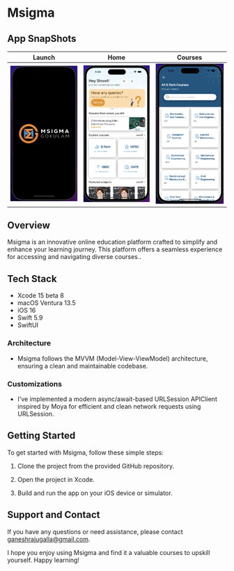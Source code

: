# Msigma

## App SnapShots

| Launch | Home | Courses |
| -- | -- | -- |
| <img src="Media/Launch.png" width="200"> | <img src="Media/Home.png" width="200"> | <img src="Media/Courses.png" width="200"> 

## Overview

Msigma is an innovative online education platform crafted to simplify and enhance your learning journey. This platform offers a seamless experience for accessing and navigating diverse courses..

## Tech Stack

- Xcode 15 beta 8
- macOS Ventura 13.5
- iOS 16
- Swift 5.9
- SwiftUI

### Architecture

- Msigma follows the MVVM (Model-View-ViewModel) architecture, ensuring a clean and maintainable codebase.

### Customizations

- I've implemented a modern async/await-based URLSession APIClient inspired by Moya for efficient and clean network requests using URLSession.
  
## Getting Started

To get started with Msigma, follow these simple steps:

1. Clone the project from the provided GitHub repository.

2. Open the project in Xcode.

3. Build and run the app on your iOS device or simulator.

## Support and Contact

If you have any questions or need assistance, please contact ganeshrajugalla@gmail.com.

I hope you enjoy using Msigma and find it a valuable courses to upskill yourself. Happy learning!
